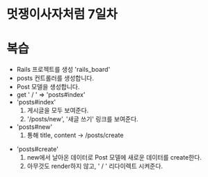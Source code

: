 # 멋쟁이사자처럼 7일차

# 복습

- Rails 프로젝트를 생성 'rails_board'
- posts 컨트롤러를 생성합니다.
- Post 모델을 생성합니다.
- get ' /  ' => 'posts#index'
- 'posts#index'
  1. 게시글을 모두 보여준다.
  2. '/posts/new', '새글 쓰기' 링크를 보여준다.
- 'posts#new'
  1. <form> 통해 title, content -> /posts/create
- 'posts#create'
  1. new에서 날아온 데이터로 Post 모델에 새로운 데이터를 create한다.
  2. 아무것도 render하지 않고, ' / ' 리다이렉트 시켜준다.
